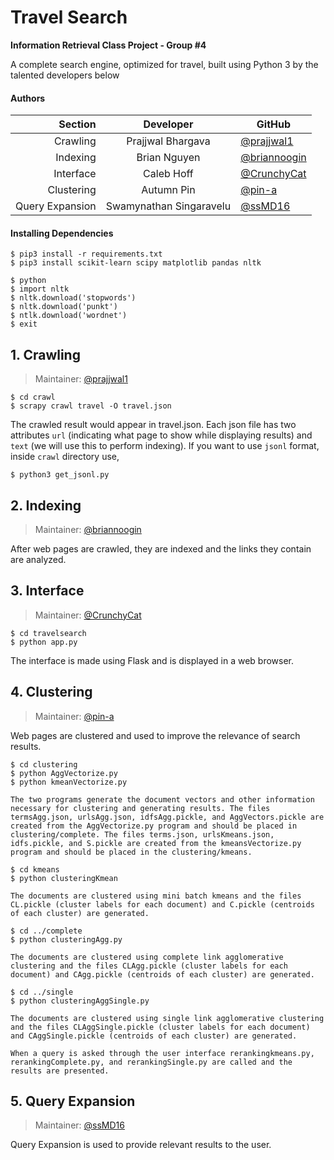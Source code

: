 # Travel Search
**Information Retrieval Class Project - Group #4**

A complete search engine, optimized for travel, built using Python 3 by the talented developers below

#### Authors
|         Section |        Developer        | GitHub                                         |
|----------------:|:-----------------------:|------------------------------------------------|
|        Crawling |    Prajjwal Bhargava    | [@prajjwal1](https://github.com/prajjwal1)     |
|        Indexing |       Brian Nguyen      | [@briannoogin](https://github.com/briannoogin) |
|       Interface |        Caleb Hoff       | [@CrunchyCat](https://github.com/CrunchyCat)   |
|      Clustering |        Autumn Pin       | [@pin-a](https://github.com/pin-a)             |
| Query Expansion | Swamynathan Singaravelu | [@ssMD16](https://github.com/ssMD16)           |

#### Installing Dependencies
```
$ pip3 install -r requirements.txt
$ pip3 install scikit-learn scipy matplotlib pandas nltk

$ python 
$ import nltk
$ nltk.download('stopwords')
$ nltk.download('punkt')
$ ntlk.download('wordnet')
$ exit
```

## 1. Crawling
> Maintainer: [@prajjwal1](https://github.com/prajjwal1)

```
$ cd crawl
$ scrapy crawl travel -O travel.json
```
The crawled result would appear in travel.json. Each json file has two attributes `url` (indicating what page to show while displaying results) and `text` (we will use this to perform indexing).
If you want to use `jsonl` format, inside `crawl` directory use,
```
$ python3 get_jsonl.py
```

## 2. Indexing
> Maintainer: [@briannoogin](https://github.com/briannoogin)

After web pages are crawled, they are indexed and the links they contain are analyzed.

## 3. Interface
> Maintainer: [@CrunchyCat](https://github.com/CrunchyCat)

```
$ cd travelsearch
$ python app.py
```
The interface is made using Flask and is displayed in a web browser.

## 4. Clustering
> Maintainer: [@pin-a](https://github.com/pin-a)

Web pages are clustered and used to improve the relevance of search results.
```
$ cd clustering
$ python AggVectorize.py
$ python kmeanVectorize.py

The two programs generate the document vectors and other information necessary for clustering and generating results. The files termsAgg.json, urlsAgg.json, idfsAgg.pickle, and AggVectors.pickle are created from the AggVectorize.py program and should be placed in clustering/complete. The files terms.json, urlsKmeans.json, idfs.pickle, and S.pickle are created from the kmeansVectorize.py program and should be placed in the clustering/kmeans. 

$ cd kmeans 
$ python clusteringKmean

The documents are clustered using mini batch kmeans and the files CL.pickle (cluster labels for each document) and C.pickle (centroids of each cluster) are generated. 

$ cd ../complete 
$ python clusteringAgg.py

The documents are clustered using complete link agglomerative clustering and the files CLAgg.pickle (cluster labels for each document) and CAgg.pickle (centroids of each cluster) are generated. 

$ cd ../single 
$ python clusteringAggSingle.py

The documents are clustered using single link agglomerative clustering and the files CLAggSingle.pickle (cluster labels for each document) and CAggSingle.pickle (centroids of each cluster) are generated. 

When a query is asked through the user interface rerankingkmeans.py, rerankingComplete.py, and rerankingSingle.py are called and the results are presented. 
```
## 5. Query Expansion
> Maintainer: [@ssMD16](https://github.com/ssMD16)

Query Expansion is used to provide relevant results to the user.
